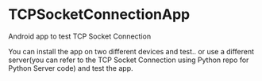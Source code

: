 # TCPSocketConnectionApp
Android app to test TCP Socket Connection

You can install the app on two different devices and test.. or use a different server(you can refer to the TCP Socket Connection using Python repo for Python Server code) and test the app.
